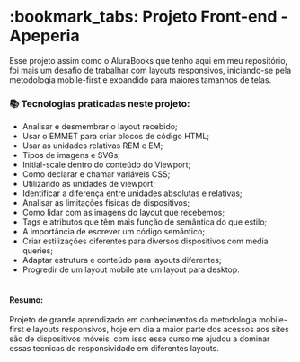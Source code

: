 <h1 aling="center">
    <br>:bookmark_tabs: Projeto Front-end - Apeperia
</h1>

Esse projeto assim como o AluraBooks que tenho aqui em meu repositório, foi mais um desafio de trabalhar com layouts responsivos, iniciando-se pela metodologia mobile-first e expandido para maiores tamanhos de telas.

### :books: Tecnologias praticadas neste projeto:
- Analisar e desmembrar o layout recebido;
- Usar o EMMET para criar blocos de código HTML;
- Usar as unidades relativas REM e EM;
- Tipos de imagens e SVGs;
- Initial-scale dentro do conteúdo do Viewport;
- Como declarar e chamar variáveis CSS;
- Utilizando as unidades de viewport;
- Identificar a diferença entre unidades absolutas e relativas;
- Analisar as limitações físicas de dispositivos;
- Como lidar com as imagens do layout que recebemos;
- Tags e atributos que têm mais função de semântica do que estilo;
- A importância de escrever um código semântico;
- Criar estilizações diferentes para diversos dispositivos com media queries;
- Adaptar estrutura e conteúdo para layouts diferentes;
- Progredir de um layout mobile até um layout para desktop.

<h4>
    <br>Resumo:
</h4>

<p>Projeto de grande aprendizado em conhecimentos da metodologia mobile-first e layouts responsivos, hoje em dia a maior parte dos acessos aos sites são de dispositivos móveis, com isso esse curso me ajudou a dominar essas tecnicas de responsividade em diferentes layouts.</p>

